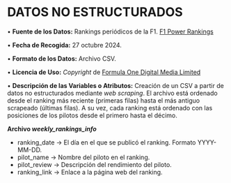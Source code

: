 # **DATOS NO ESTRUCTURADOS**

• **Fuente de los Datos:** Rankings periódicos de la F1. [F1 Power Rankings](https://www.formula1.com/en/latest/tags/power-rankings.699Peq5SC9zNGvwCkb1ln6?page=1)

• **Fecha de Recogida:** 27 octubre 2024.

• **Formato de los Datos:** Archivo CSV.

• **Licencia de Uso:**  *Copyright* de [Formula One Digital Media Limited](https://www.formula1.com/en/information/legal-notices.7egvZU48hzrypubGBNcQKt)

• **Descripción de las Variables o Atributos:** Creación de un CSV a partir de datos no estructurados mediante *web scraping*. El archivo está ordenado desde el ranking más reciente (primeras filas) hasta el más antiguo scrapeado (últimas filas). A su vez, cada ranking está ordenado con las posiciones de los pilotos desde el primero hasta el décimo. 

**Archivo *weekly_rankings_info***

- ranking_date -> El día en el que se publicó el ranking. Formato YYYY-MM-DD.
- pilot_name -> Nombre del piloto en el ranking.
- pilot_review -> Descripción del rendimiento del piloto.
- ranking_link -> Enlace a la página web del ranking.